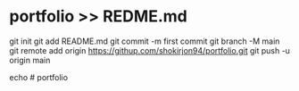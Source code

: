 # portfolio >> REDME.md
git init
git add README.md
git commit -m first commit
git branch -M main 
git remote add origin https://githup.com/shokirjon94/portfolio.git
git push -u origin main



echo # portfolio
